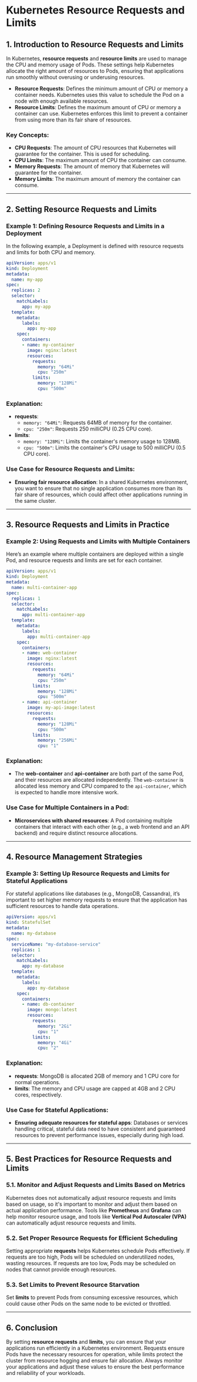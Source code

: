 
# Kubernetes Resource Requests and Limits

## 1. Introduction to Resource Requests and Limits

In Kubernetes, **resource requests** and **resource limits** are used to manage the CPU and memory usage of Pods. These settings help Kubernetes allocate the right amount of resources to Pods, ensuring that applications run smoothly without overusing or underusing resources.

- **Resource Requests**: Defines the minimum amount of CPU or memory a container needs. Kubernetes uses this value to schedule the Pod on a node with enough available resources.
- **Resource Limits**: Defines the maximum amount of CPU or memory a container can use. Kubernetes enforces this limit to prevent a container from using more than its fair share of resources.

### Key Concepts:
- **CPU Requests**: The amount of CPU resources that Kubernetes will guarantee for the container. This is used for scheduling.
- **CPU Limits**: The maximum amount of CPU the container can consume.
- **Memory Requests**: The amount of memory that Kubernetes will guarantee for the container.
- **Memory Limits**: The maximum amount of memory the container can consume.

---

## 2. Setting Resource Requests and Limits

### Example 1: Defining Resource Requests and Limits in a Deployment

In the following example, a Deployment is defined with resource requests and limits for both CPU and memory.

```yaml
apiVersion: apps/v1
kind: Deployment
metadata:
  name: my-app
spec:
  replicas: 2
  selector:
    matchLabels:
      app: my-app
  template:
    metadata:
      labels:
        app: my-app
    spec:
      containers:
      - name: my-container
        image: nginx:latest
        resources:
          requests:
            memory: "64Mi"
            cpu: "250m"
          limits:
            memory: "128Mi"
            cpu: "500m"
```

### Explanation:
- **requests**:
  - `memory: "64Mi"`: Requests 64MB of memory for the container.
  - `cpu: "250m"`: Requests 250 milliCPU (0.25 CPU core).
- **limits**:
  - `memory: "128Mi"`: Limits the container's memory usage to 128MB.
  - `cpu: "500m"`: Limits the container's CPU usage to 500 milliCPU (0.5 CPU core).

### Use Case for Resource Requests and Limits:
- **Ensuring fair resource allocation**: In a shared Kubernetes environment, you want to ensure that no single application consumes more than its fair share of resources, which could affect other applications running in the same cluster.

---

## 3. Resource Requests and Limits in Practice

### Example 2: Using Requests and Limits with Multiple Containers

Here’s an example where multiple containers are deployed within a single Pod, and resource requests and limits are set for each container.

```yaml
apiVersion: apps/v1
kind: Deployment
metadata:
  name: multi-container-app
spec:
  replicas: 1
  selector:
    matchLabels:
      app: multi-container-app
  template:
    metadata:
      labels:
        app: multi-container-app
    spec:
      containers:
      - name: web-container
        image: nginx:latest
        resources:
          requests:
            memory: "64Mi"
            cpu: "250m"
          limits:
            memory: "128Mi"
            cpu: "500m"
      - name: api-container
        image: my-api-image:latest
        resources:
          requests:
            memory: "128Mi"
            cpu: "500m"
          limits:
            memory: "256Mi"
            cpu: "1"
```

### Explanation:
- The **web-container** and **api-container** are both part of the same Pod, and their resources are allocated independently. The `web-container` is allocated less memory and CPU compared to the `api-container`, which is expected to handle more intensive work.

### Use Case for Multiple Containers in a Pod:
- **Microservices with shared resources**: A Pod containing multiple containers that interact with each other (e.g., a web frontend and an API backend) and require distinct resource allocations.

---

## 4. Resource Management Strategies

### Example 3: Setting Up Resource Requests and Limits for Stateful Applications

For stateful applications like databases (e.g., MongoDB, Cassandra), it’s important to set higher memory requests to ensure that the application has sufficient resources to handle data operations.

```yaml
apiVersion: apps/v1
kind: StatefulSet
metadata:
  name: my-database
spec:
  serviceName: "my-database-service"
  replicas: 1
  selector:
    matchLabels:
      app: my-database
  template:
    metadata:
      labels:
        app: my-database
    spec:
      containers:
      - name: db-container
        image: mongo:latest
        resources:
          requests:
            memory: "2Gi"
            cpu: "1"
          limits:
            memory: "4Gi"
            cpu: "2"
```

### Explanation:
- **requests**: MongoDB is allocated 2GB of memory and 1 CPU core for normal operations.
- **limits**: The memory and CPU usage are capped at 4GB and 2 CPU cores, respectively.

### Use Case for Stateful Applications:
- **Ensuring adequate resources for stateful apps**: Databases or services handling critical, stateful data need to have consistent and guaranteed resources to prevent performance issues, especially during high load.

---

## 5. Best Practices for Resource Requests and Limits

### 5.1. Monitor and Adjust Requests and Limits Based on Metrics
Kubernetes does not automatically adjust resource requests and limits based on usage, so it's important to monitor and adjust them based on actual application performance. Tools like **Prometheus** and **Grafana** can help monitor resource usage, and tools like **Vertical Pod Autoscaler (VPA)** can automatically adjust resource requests and limits.

### 5.2. Set Proper Resource Requests for Efficient Scheduling
Setting appropriate **requests** helps Kubernetes schedule Pods effectively. If requests are too high, Pods will be scheduled on underutilized nodes, wasting resources. If requests are too low, Pods may be scheduled on nodes that cannot provide enough resources.

### 5.3. Set Limits to Prevent Resource Starvation
Set **limits** to prevent Pods from consuming excessive resources, which could cause other Pods on the same node to be evicted or throttled.

---

## 6. Conclusion

By setting **resource requests** and **limits**, you can ensure that your applications run efficiently in a Kubernetes environment. Requests ensure Pods have the necessary resources for operation, while limits protect the cluster from resource hogging and ensure fair allocation. Always monitor your applications and adjust these values to ensure the best performance and reliability of your workloads.
